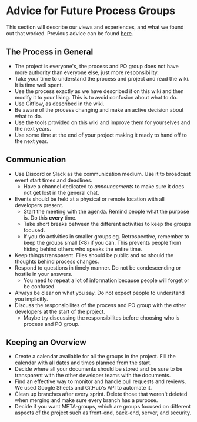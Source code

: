 # Advice for Future Process Groups

This section will describe our views and experiences, and what we found out that worked. 
Previous advice can be found [here](../../getting_started/advice_for_future_giraf/process_advice.md).

## The Process in General

* The project is everyone's, the process and PO group does not have more authority than everyone else, just more responsibility.
* Take your time to understand the process and project and read the wiki. It is time well spent.
* Use the process exactly as we have described it on this wiki and then modify it to your liking. 
This is to avoid confusion about what to do.
* Use Gitflow, as described in the wiki.
* Be aware of the process changing and make an active decision about what to do.
* Use the tools provided on this wiki and improve them for yourselves and the next years.
* Use some time at the end of your project making it ready to hand off to the next year.

## Communication

* Use Discord or Slack as the communication medium. Use it to broadcast event start times and deadlines.
    * Have a channel dedicated to *announcements* to make sure it does not get lost in the general chat.
* Events should be held at a physical or remote location with all developers present.
    * Start the meeting with the agenda. Remind people what the purpose is. Do this **every** time.
    * Take short breaks between the different activities to keep the groups focused.
    * If you do activities in smaller groups eg. Retrospective, remember to keep the groups small (<8) if you can. 
    This prevents people from hiding behind others who speaks the entire time.
* Keep things transparent. Files should be public and so should the thoughts behind process changes.
* Respond to questions in timely manner. Do not be condescending or hostile in your answers. 
    * You need to repeat a lot of information because people will forget or be confused. 
* Always be clear on what you say. Do not expect people to understand you implicitly. 
* Discuss the responsibilites of the process and PO group with the other developers at the start of the project.
    * Maybe try discussing the responsibilites before choosing who is process and PO group.

## Keeping an Overview

* Create a calendar available for all the groups in the project. Fill the calendar with all dates and times planned from the start.
* Decide where all your documents should be stored and be sure to be transparent with the other developer teams with the documents.
* Find an effective way to monitor and handle pull requests and reviews. We used Google Sheets and GitHub's API to automate it. 
* Clean up branches after every sprint. Delete those that weren't deleted when merging and make sure every branch has a purpose. 
* Decide if you want META-groups, which are groups focused on different aspects of the project such as front-end, back-end, server, and security.